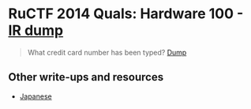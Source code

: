 # RuCTF 2014 Quals: Hardware 100 - [IR dump](https://github.com/HackerDom/ructf-2014-quals/tree/master/tasks/ir_dump)

> What credit card number has been typed? [Dump](dump.fcca5cbe12a7115b74c550c3ee09a2f7.zip)

## Other write-ups and resources

* [Japanese](http://d.hatena.ne.jp/waidotto/20140310/1394477767)
